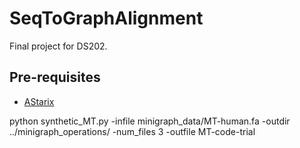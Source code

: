 # SeqToGraphAlignment
Final project for DS202. 

## Pre-requisites
- [AStarix](https://github.com/eth-sri/astarix)

python synthetic_MT.py -infile minigraph_data/MT-human.fa -outdir ../minigraph_operations/ -num_files 3 -outfile MT-code-trial
